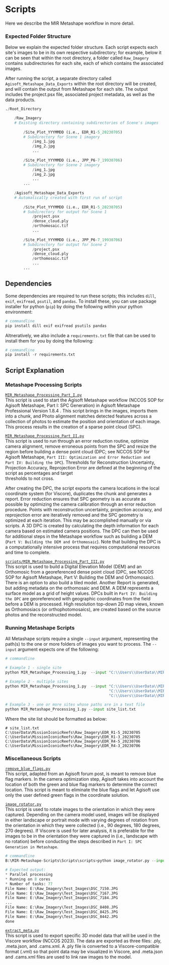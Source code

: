 # Scripts

Here we describe the MIR Metashape workflow in more detail.

### Expected Folder Structure

Below we explain the expected folder structure. Each script expects each site's images to be in 
its own respective subdirectory; for example, below it can be seen that within the root 
directory, a folder called `Raw_Imagery` contains subdirectories for each site, each of which 
contains the associated images.

After running the script, a separate directory called `Agisoft_Metashape_Data_Exports` within the 
root directory will be created, and will contain the output from Metashape for each site. The 
output includes the project.psx file, associated project metadata, as well as the data products.

```python
./Root_Directory

    /Raw_Imagery
    # Existing directory containing subdirectories of Scene's images
        
        /Site_Plot_YYYMMDD (i.e., EDR_R1-5_20230705)
        # Subdirectory for Scene 1 imagery
            /img_1.jpg
            /img_2.jpg
            ...
        
        /Site_Plot_YYYMMDD (i.e., JPP_P6-7_19930706)
        # Subdirectory for Scene 2 imagery
            /img_1.jpg
            /img_2.jpg
            ...
        ...
        
    /Agisoft_Metashape_Data_Exports 
    # Automatically created with first run of script
        
        /Site_Plot_YYYMMDD (i.e., EDR_R1-5_20230705)
        # Subdirectory for output for Scene 1 
            /project.psx
            /dense_cloud.ply
            /orthomosaic.tif
            ...
        
        /Site_Plot_YYYMMDD (i.e., JPP_P6-7_19930706)
        # Subdirectory for output for Scene 2 
            /project.psx
            /dense_cloud.ply
            /orthomosaic.tif
            ...
        ...
```

## Dependencies 

Some dependencies are required to run these scripts; this includes `dill`, `exif`, `exifread`, `psutil`, and `pandas`.
To install these, you can use package installer for python (`pip`) by doing the following within your python 
environment:
```python
# commandline
pip install dill exif exifread psutils pandas
```

Altneratively, we also include a `requirements.txt` file that can be used to install them for you by doing the following:
```python
# commandline
pip install -r requirements.txt
```

## Script Explanation 

### Metashape Processing Scripts

[`MIR_Metashape_Processing_Part_I.py`](scripts/MIR_Metashape_Processing_Part_I.py)  
This script is used to start the Agisoft Metashape workflow (NCCOS SOP for Agisoft Metashape, 
  Part I: SPC Generation) in Agisoft Metashape Professional Version 1.8.4 . This script brings 
  in the images, imports them into a chunk, and Photo alignment matches detected features 
  across a collection of photos to estimate the position and orientation of each image. This 
process results in the creation of a sparse point cloud (SPC).

[`MIR_Metashape_Processing_Part_II.py`](scripts/MIR_Metashape_Processing_Part_II.py)  
This script is used to run through an error reduction routine, optimize camera alignment, 
  remove erroneous points from the SPC and resize the region before building a dense point 
  cloud (DPC; see NCCOS SOP for Agisoft Metashape, `Part III: Optimization and Error Reduction and 
  Part IV: Building the DPC`). Thresholds for Reconstruction Uncertainty, Projection Accuracy, 
Reprojection Error are defined at the beginning of the script as percentages and target  
  thresholds to not cross.   

After creating the DPC, the script exports the camera locations in 
  the local coordinate system (for Viscore), duplicates the chunk and generates a report. 
  Error reduction ensures that SPC geometry is as accurate as possible by optimizing the 
  camera calibration through an error reduction procedure. Points with reconstruction 
  uncertainty, projection accuracy, and reprojection error are iteratively removed and the SPC 
  geometry is optimized at each iteration. This may be accomplished manually or via scripts. A 
  3D DPC is created by calculating the depth information for each camera based on estimated 
  camera positions. The DPC can then be used for additional steps in the Metashape workflow 
  such as building a DEM (`Part V: Building the DEM and Orthomosaic`). Note that building the 
  DPC is a computationally intensive process that requires computational resources and time to 
  complete.

[`scripts/MIR_Metashape_Processing_Part_III.py`](MIR_Metashape_Processing_Part_III.py)  
This script is used to build a Digital Elevation Model (DEM) and an Orthomosic from a 
georeferenced dense point cloud (DPC, see NCCOS SOP for Agisoft Metashape, Part V: Building the 
DEM and Orthomosaic). There is an option to also build a tiled model. Another Report is 
generated, but adding metadata on the orthomosaic and DEM. A DEM represents a surface model as 
a grid of height values. DPCs built in `Part IV: Building the DPC` are georeferenced with 
geographic coordinates from the field before a DEM is processed. High resolution top-down 2D 
map views, known as Orthomosiacs (or orthophotomosaics), are created based on the source photos 
and the reconstructed model. 

### Running Metashape Scripts

All Metashape scripts require a single `--input` argument, representing the path(s) to the one or more folders of images you 
want to process. The `--input` argument expects one of the following:
```python
# commandline

# Example 1 - single site
python MIR_Metashape_Processing_1.py  --input "C:\\Users\\UserData\\MIR\\Raw_Imagery\\EDR_R1-5_20230705\\"

# Example 2 - multiple sites 
python MIR_Metashape_Processing_1.py  --input "C:\\Users\\UserData\\MIR\\Raw_Imagery\\EDR_R1-1_20230705\\" \
                                              "C:\\Users\\UserData\\MIR\\Raw_Imagery\\EDR_R1-2_20230705\\" \
                                              "C:\\Users\\UserData\\MIR\\Raw_Imagery\\EDR_R1-3_20230705\\"

# Example 3 - one or more sites whose paths are in a text file
python MIR_Metashape_Processing_1.py --input site_list.txt

```

Where the site list should be formatted as below:
```
# site_list.txt
C:\UserData\MissionIconicReefs\Raw_Imagery\EDR_R1-5_20230705
C:\UserData\MissionIconicReefs\Raw_Imagery\EDR_R1-3_20230705
C:\UserData\MissionIconicReefs\Raw_Imagery\EDR_R4-5_20230706
C:\UserData\MissionIconicReefs\Raw_Imagery\EDR_R4-3_20230706
```


### Miscellaneous Scripts

[`remove_blue_flags.py`](scripts/remove_blue_flags.py)  
This script, adapted from an Agisoft forum post, is meant to remove blue flag markers. In the 
  camera optimization step, Agisoft takes into account the location of both the green and blue 
  flag markers to determine the correct location. This script is meant to eliminate the blue 
  flags and let Agisoft use only the user defined green flags in the coordinate solution. 

[`image_rotator.py`](scripts/image_rotator.py)  
This script is used to rotate images to the orientation in which they were captured. Depending 
  on the camera model used, images will be displayed in either landscape or portrait mode with 
  varying degrees of rotation from the orientation in which they were collected (i.e., 90 
  degrees, 180 degrees, 270 degrees). If Viscore is used for later analysis, it is preferable 
  for the images to be in the orientation they were captured in (i.e., landscape with no 
  rotation) before conducting the steps described in `Part I: SPC Generation in Metashape`.

```python 
# commandline
B:\MIR-Metashape-Scripts\Scripts\scripts>python image_rotator.py --input "E:\Raw_Imagery\Site_Images"
```
```python
# Expected output:
* Parallel processing
* Running on 8 cores
* Number of tasks: 77
File Name: E:\Raw_Imagery\Test_Images\DSC_7150.JPG
File Name: E:\Raw_Imagery\Test_Images\DSC_7167.JPG
File Name: E:\Raw_Imagery\Test_Images\DSC_7184.JPG
...
File Name: E:\Raw_Imagery\Test_Images\DSC_8408.JPG
File Name: E:\Raw_Imagery\Test_Images\DSC_8425.JPG
File Name: E:\Raw_Imagery\Test_Images\DSC_8442.JPG
done
```

[`extract_meta.py`](scripts/extract_meta.py)  
This script is used to export specific 3D model data that will be used in the Viscore workflow 
  (NCCOS 2023). The data are exported as three files: .ply, .meta.json, and .cams.xml. A .ply 
  file is converted to a Viscore-compatible format (.vml) so that point data may be visualized 
  in Viscore, and .meta.json and .cams.xml files are used to link raw images to the model. 
